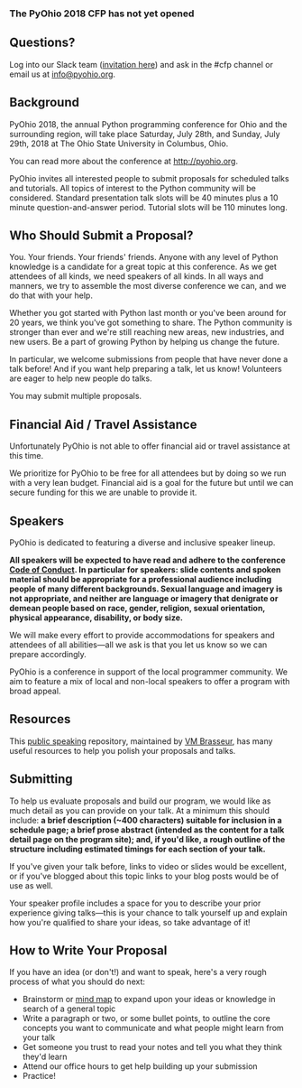 
### The PyOhio 2018 CFP has not yet opened

## Questions?

Log into our Slack team (<a href="https://slack.pyohio.org/">invitation here</a>) and ask in the #cfp channel or email us at info@pyohio.org.

## Background

PyOhio 2018, the annual Python programming conference for Ohio and the surrounding region, will take place Saturday, July 28th, and Sunday, July 29th, 2018 at The Ohio State University in Columbus, Ohio.

You can read more about the conference at http://pyohio.org.

PyOhio invites all interested people to submit proposals for scheduled talks and tutorials. All topics of interest to the Python community will be considered. Standard presentation talk slots will be 40 minutes plus a 10 minute question-and-answer period. Tutorial slots will be 110 minutes long.

## Who Should Submit a Proposal?

You. Your friends. Your friends' friends. Anyone with any level of Python knowledge is a candidate for a great topic at this conference. As we get attendees of all kinds, we need speakers of all kinds. In all ways and manners, we try to assemble the most diverse conference we can, and we do that with your help.

Whether you got started with Python last month or you've been around for 20 years, we think you've got something to share. The Python community is stronger than ever and we're still reaching new areas, new industries, and new users. Be a part of growing Python by helping us change the future.

In particular, we welcome submissions from people that have never done a talk before! And if you want help preparing a talk, let us know! Volunteers are eager to help new people do talks.

You may submit multiple proposals.

## Financial Aid / Travel Assistance

Unfortunately PyOhio is not able to offer financial aid or travel assistance at this time.

We prioritize for PyOhio to be free for all attendees but by doing so we run with a very lean budget. Financial aid is a goal for the future but until we can secure funding for this we are unable to provide it.

## Speakers<a name="speakers"></a>

PyOhio is dedicated to featuring a diverse and inclusive speaker lineup.

**All speakers will be expected to have read and adhere to the conference [Code of Conduct](/2018/code-of-conduct). In particular for speakers: slide contents and spoken material should be appropriate for a professional audience including people of many different backgrounds. Sexual language and imagery is not appropriate, and neither are language or imagery that denigrate or demean people based on race, gender, religion, sexual orientation, physical appearance, disability, or body size.**

We will make every effort to provide accommodations for speakers and attendees of all abilities&mdash;all we ask is that you let us know so we can prepare accordingly.

PyOhio is a conference in support of the local programmer community. We aim to feature a mix of local and non-local speakers to offer a program with broad appeal. 

## Resources<a name="resources"></a>

This [public speaking](https://github.com/vmbrasseur/Public_Speaking) repository, maintained by [VM Brasseur](https://twitter.com/vmbrasseur), has many useful resources to help you polish your proposals and talks.

## Submitting<a name="submitting"></a>

To help us evaluate proposals and build our program, we would like as much detail as you can provide on your talk. At a minimum this should include: **a brief description (~400 characters) suitable for inclusion in a schedule page; a brief prose abstract (intended as the content for a talk detail page on the program site); and, if you'd like, a rough outline of the structure including estimated timings for each section of your talk.**

If you've given your talk before, links to video or slides would be excellent, or if you've blogged about this topic links to your blog posts would be of use as well.

Your speaker profile includes a space for you to describe your prior experience giving talks&mdash;this is your chance to talk yourself up and explain how you're qualified to share your ideas, so take advantage of it!

## How to Write Your Proposal<a name="how-to-write-your-proposal"></a>

If you have an idea (or don't!) and want to speak, here's a very rough process of what you should do next:

+ Brainstorm or [mind map](https://en.wikipedia.org/wiki/Mind_map) to expand upon your ideas or knowledge in search of a general topic
+ Write a paragraph or two, or some bullet points, to outline the core concepts you want to communicate and what people might learn from your talk
+ Get someone you trust to read your notes and tell you what they think they'd learn
+ Attend our office hours to get help building up your submission
+ Practice!
